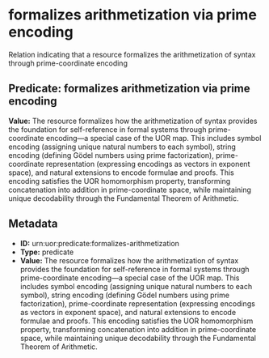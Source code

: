# formalizes arithmetization via prime encoding

Relation indicating that a resource formalizes the arithmetization of syntax through prime-coordinate encoding

## Predicate: formalizes arithmetization via prime encoding

**Value:** The resource formalizes how the arithmetization of syntax provides the foundation for self-reference in formal systems through prime-coordinate encoding—a special case of the UOR map. This includes symbol encoding (assigning unique natural numbers to each symbol), string encoding (defining Gödel numbers using prime factorization), prime-coordinate representation (expressing encodings as vectors in exponent space), and natural extensions to encode formulae and proofs. This encoding satisfies the UOR homomorphism property, transforming concatenation into addition in prime-coordinate space, while maintaining unique decodability through the Fundamental Theorem of Arithmetic.

## Metadata

- **ID:** urn:uor:predicate:formalizes-arithmetization
- **Type:** predicate
- **Value:** The resource formalizes how the arithmetization of syntax provides the foundation for self-reference in formal systems through prime-coordinate encoding—a special case of the UOR map. This includes symbol encoding (assigning unique natural numbers to each symbol), string encoding (defining Gödel numbers using prime factorization), prime-coordinate representation (expressing encodings as vectors in exponent space), and natural extensions to encode formulae and proofs. This encoding satisfies the UOR homomorphism property, transforming concatenation into addition in prime-coordinate space, while maintaining unique decodability through the Fundamental Theorem of Arithmetic.
